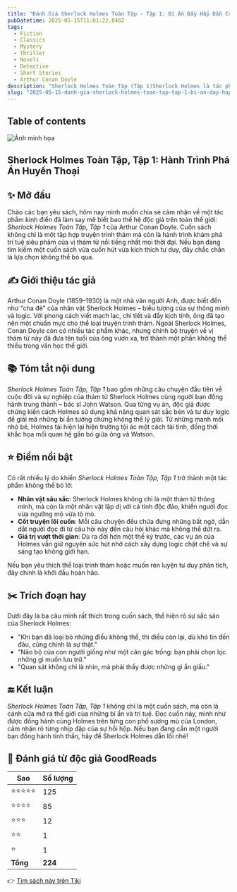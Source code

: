 ```yaml
---
title: "Đánh Giá Sherlock Holmes Toàn Tập - Tập 1: Bí Ẩn Đầy Hấp Dẫn Của Thám Tử Vĩ Đại"
pubDatetime: 2025-05-15T11:01:22.848Z
tags:
  - Fiction
  - Classics
  - Mystery
  - Thriller
  - Novels
  - Detective
  - Short Stories
  - Arthur Conan Doyle
description: "Sherlock Holmes Toàn Tập (Tập 1)Sherlock Holmes là tác phẩm nổi tiếng của nhà văn người Scotland..."
slug: "2025-05-15-danh-gia-sherlock-holmes-toan-tap-tap-1-bi-an-day-hap-dan-cua-tham-tu-vi-dai"
---
```


## Table of contents

 ![Ảnh minh họa](https://images-na.ssl-images-amazon.com/images/S/compressed.photo.goodreads.com/books/1486538246i/34198767.jpg) 

## Sherlock Holmes Toàn Tập, Tập 1: Hành Trình Phá Án Huyền Thoại

## ✨ Mở đầu
Chào các bạn yêu sách, hôm nay mình muốn chia sẻ cảm nhận về một tác phẩm kinh điển đã làm say mê biết bao thế hệ độc giả trên toàn thế giới: *Sherlock Holmes Toàn Tập, Tập 1* của Arthur Conan Doyle. Cuốn sách không chỉ là một tập hợp truyện trinh thám mà còn là hành trình khám phá trí tuệ siêu phàm của vị thám tử nổi tiếng nhất mọi thời đại. Nếu bạn đang tìm kiếm một cuốn sách vừa cuốn hút vừa kích thích tư duy, đây chắc chắn là lựa chọn không thể bỏ qua.

## ✍️ Giới thiệu tác giả
Arthur Conan Doyle (1859–1930) là một nhà văn người Anh, được biết đến như "cha đẻ" của nhân vật Sherlock Holmes – biểu tượng của sự thông minh và logic. Với phong cách viết mạch lạc, chi tiết và đầy kịch tính, ông đã tạo nên một chuẩn mực cho thể loại truyện trinh thám. Ngoài Sherlock Holmes, Conan Doyle còn có nhiều tác phẩm khác, nhưng chính bộ truyện về vị thám tử này đã đưa tên tuổi của ông vươn xa, trở thành một phần không thể thiếu trong văn học thế giới.

## 📚 Tóm tắt nội dung
*Sherlock Holmes Toàn Tập, Tập 1* bao gồm những câu chuyện đầu tiên về cuộc đời và sự nghiệp của thám tử Sherlock Holmes cùng người bạn đồng hành trung thành – bác sĩ John Watson. Qua từng vụ án, độc giả được chứng kiến cách Holmes sử dụng khả năng quan sát sắc bén và tư duy logic để giải mã những bí ẩn tưởng chừng không thể lý giải. Từ những manh mối nhỏ bé, Holmes tái hiện lại hiện trường tội ác một cách tài tình, đồng thời khắc họa mối quan hệ gắn bó giữa ông và Watson.

## ⭐ Điểm nổi bật
Có rất nhiều lý do khiến *Sherlock Holmes Toàn Tập, Tập 1* trở thành một tác phẩm không thể bỏ lỡ:
- **Nhân vật sâu sắc**: Sherlock Holmes không chỉ là một thám tử thông minh, mà còn là một nhân vật lập dị với cá tính độc đáo, khiến người đọc vừa ngưỡng mộ vừa tò mò.
- **Cốt truyện lôi cuốn**: Mỗi câu chuyện đều chứa đựng những bất ngờ, dẫn dắt người đọc đi từ câu hỏi này đến câu hỏi khác mà không thể dứt ra.
- **Giá trị vượt thời gian**: Dù ra đời hơn một thế kỷ trước, các vụ án của Holmes vẫn giữ nguyên sức hút nhờ cách xây dựng logic chặt chẽ và sự sáng tạo không giới hạn.

Nếu bạn yêu thích thể loại trinh thám hoặc muốn rèn luyện tư duy phân tích, đây chính là khởi đầu hoàn hảo.

## ✂️ Trích đoạn hay
Dưới đây là ba câu mình rất thích trong cuốn sách, thể hiện rõ sự sắc sảo của Sherlock Holmes:
- "Khi bạn đã loại bỏ những điều không thể, thì điều còn lại, dù khó tin đến đâu, cũng chính là sự thật."
- "Não bộ của con người giống như một căn gác trống: bạn phải chọn lọc những gì muốn lưu trữ."
- "Quan sát không chỉ là nhìn, mà phải thấy được những gì ẩn giấu."

## 🔚 Kết luận
*Sherlock Holmes Toàn Tập, Tập 1* không chỉ là một cuốn sách, mà còn là cánh cửa mở ra thế giới của những bí ẩn và trí tuệ. Đọc cuốn này, mình như được đồng hành cùng Holmes trên từng con phố sương mù của London, cảm nhận rõ từng nhịp đập của sự hồi hộp. Nếu bạn đang cần một người bạn đồng hành tinh thần, hãy để Sherlock Holmes dẫn lối nhé!


## 💖 Đánh giá từ độc giả GoodReads

| Sao    | Số lượng |
|--------|----------|
| ⭐⭐⭐⭐⭐ | 125 |
| ⭐⭐⭐⭐ | 85 |
| ⭐⭐⭐ | 12 |
| ⭐⭐ | 1 |
| ⭐ | 1 |
| **Tổng** | **224** |


👉 [Tìm sách này trên Tiki](https://tiki.vn/search?q=Sherlock%20Holmes%20To%C3%A0n%20T%E1%BA%ADp)